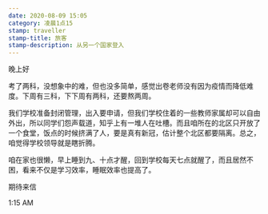 ```yaml
---
date: 2020-08-09 15:05
category: 凌晨1点15
stamp: traveller
stamp-title: 旅客
stamp-description: 从另一个国家登入
---
```


<p>
晚上好

考了两科，没想象中的难，但也没多简单，感觉出卷老师没有因为疫情而降低难度。下周有三科，下下周有两科，还要熬两周。

我们学校准备封闭管理，出入要申请，但我们学校住着的一些教师家属却可以自由外出，所以同学们怨声载道，知乎上有一堆人在吐槽。而且咱所在的北区只开放了一个食堂，饭点的时候挤满了人，要是真有新冠，估计整个北区都要隔离。总之，咱觉得学校领导就是瞎折腾。

咱在家也很懒，早上睡到九、十点才醒，回到学校每天七点就醒了，而且居然不困，看来不仅是学习效率，睡眠效率也提高了。

期待来信

1:15 AM
</p>